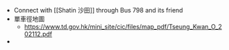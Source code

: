 - Connect with [[Shatin 沙田]] through Bus 798 and its friend
- 單車徑地圖
	- https://www.td.gov.hk/mini_site/cic/files/map_pdf/Tseung_Kwan_O_202112.pdf
-